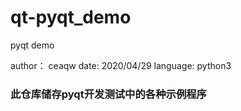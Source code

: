 # qt-pyqt_demo
pyqt demo

author： ceaqw
date: 2020/04/29
language: python3

### 此仓库储存pyqt开发测试中的各种示例程序
